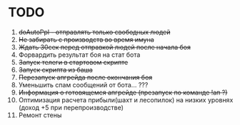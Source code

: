 # TODO #
1. ~~doAutoPpl - отправлять только свободных людей~~
2. ~~Не забирать с производств во время имуна~~
3. ~~Ждать 30сек перед отправкой людей после начала боя~~
4. Форвардить результат боя на стат бота
5. ~~Запуск телеги в стартовом скрипте~~
6. ~~Запуск скрипта из баша~~
7. ~~Перезапуск апгрейда после окончания боя~~
8. Уменьшить спам сообщений от бота... ???
9. ~~Информация о готовящемся апгрейде (презапуск по команде !ап ?)~~
10. Оптимизация расчета прибыли(шахт и лесопилок) на низких уровнях (доход +5 при перепроизводстве)
11. Ремонт стены
